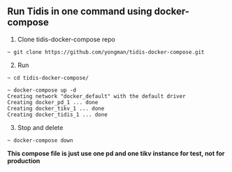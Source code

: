 ## Run Tidis in one command using docker-compose

1. Clone tidis-docker-compose repo

```
~ git clone https://github.com/yongman/tidis-docker-compose.git
```

2. Run

```
~ cd tidis-docker-compose/

~ docker-compose up -d
Creating network "docker_default" with the default driver
Creating docker_pd_1 ... done
Creating docker_tikv_1 ... done
Creating docker_tidis_1 ... done
```

3. Stop and delete

```
~ docker-compose down
```

**This compose file is just use one pd and one tikv instance for test, not for production**
